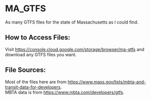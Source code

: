 # MA_GTFS
As many GTFS files for the state of Massachusetts as I could find.
## How to Access Files:
Visit https://console.cloud.google.com/storage/browser/ma-gtfs and download any GTFS files you want.
## File Sources:
Most of the files here are from https://www.mass.gov/lists/mbta-and-transit-data-for-developers.  
MBTA data is from https://www.mbta.com/developers/gtfs.
